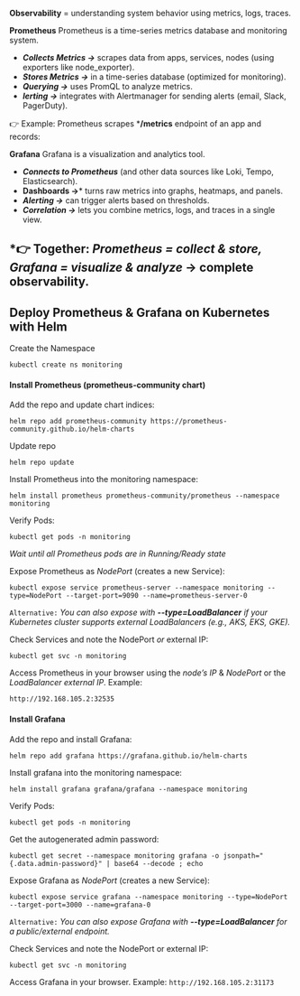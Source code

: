 **Observability** = understanding system behavior using metrics, logs, traces.

**Prometheus**
Prometheus is a time-series metrics database and monitoring system.
* ***Collects Metrics →*** scrapes data from apps, services, nodes (using exporters like node_exporter).
* ***Stores Metrics →*** in a time-series database (optimized for monitoring).
* ***Querying →*** uses PromQL to analyze metrics.
* ***lerting →*** integrates with Alertmanager for sending alerts (email, Slack, PagerDuty).

👉 Example: Prometheus scrapes ***/metrics** endpoint of an app and records:

**Grafana**
Grafana is a visualization and analytics tool.
* ***Connects to Prometheus*** (and other data sources like Loki, Tempo, Elasticsearch).
* **Dashboards →*** turns raw metrics into graphs, heatmaps, and panels.
* ***Alerting →*** can trigger alerts based on thresholds.
* ***Correlation →*** lets you combine metrics, logs, and traces in a single view.

***👉 Together:** ***Prometheus = collect & store, Grafana = visualize & analyze*** → complete observability.
--------------------------------------------------------------------------------------------------------------------
## Deploy Prometheus & Grafana on Kubernetes with Helm

Create the Namespace
```
kubectl create ns monitoring
```
#### Install Prometheus (prometheus-community chart)

Add the repo and update chart indices:
```
helm repo add prometheus-community https://prometheus-community.github.io/helm-charts
```
Update repo
```
helm repo update
```
Install Prometheus into the monitoring namespace:
```
helm install prometheus prometheus-community/prometheus --namespace monitoring
```
Verify Pods:
```
kubectl get pods -n monitoring
```
*Wait until all Prometheus pods are in Running/Ready state*

Expose Prometheus as *NodePort* (creates a new Service):
```
kubectl expose service prometheus-server --namespace monitoring --type=NodePort --target-port=9090 --name=prometheus-server-0
```
`Alternative:` *You can also expose with **--type=LoadBalancer** if your Kubernetes cluster supports external LoadBalancers (e.g., AKS, EKS, GKE).*

Check Services and note the NodePort *or* external IP:
```
kubectl get svc -n monitoring
```
Access Prometheus in your browser using the *node’s IP* & *NodePort* or the *LoadBalancer external IP*. Example:

`http://192.168.105.2:32535`

#### Install Grafana
Add the repo and install Grafana:
```
helm repo add grafana https://grafana.github.io/helm-charts
```
Install grafana into the monitoring namespace:
```
helm install grafana grafana/grafana --namespace monitoring
```
Verify Pods:
```
kubectl get pods -n monitoring
```

Get the autogenerated admin password:
```
kubectl get secret --namespace monitoring grafana -o jsonpath="{.data.admin-password}" | base64 --decode ; echo
```

Expose Grafana as *NodePort* (creates a new Service):
```
kubectl expose service grafana --namespace monitoring --type=NodePort --target-port=3000 --name=grafana-0
```
`Alternative:` *You can also expose Grafana with **--type=LoadBalancer** for a public/external endpoint.*

Check Services and note the NodePort or external IP:
```
kubectl get svc -n monitoring
```
Access Grafana in your browser. Example:
`http://192.168.105.2:31173` 
